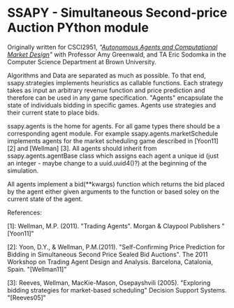 SSAPY - Simultaneous Second-price Auction PYthon module
=======================================================

Originally written for CSCI2951, *"[Autonomous Agents and Computational Market Design](http://www.cs.brown.edu/courses/csci2951-c/)"*
with Professor Amy Greenwald, and TA Eric Sodomka in the Computer Science Department at Brown University.

Algorithms and Data are separated as much as possible. To that end, ssapy.strategies implements heuristics as callable functions.
Each strategy takes as input an arbitrary revenue function and price prediction and therefore can be used in any game specification.
"Agents" encapsulate the state of individuals bidding in specific games. Agents use strategies and their current state to place bids.

ssapy.agents is the home for agents. For all game types there should be a corresponding agent module. For example ssapy.agents.marketSchedule
implements agents for the market scheduling game described in [Yoon11] [2] and [Wellman] [3]. All agents should inherit from ssapy.agents.agentBase class which assigns 
each agent a unique id (just an integer - maybe change to a uuid.uuid4()?) at the beginning of the simulation.

All agents implement a bid(**kwargs) function which returns the bid placed by the agent either given arguments to the function or based
soley on the current state of the agent.

References:

[1]: Wellman, M.P. (2011). "Trading Agents". Morgan & Claypool Publishers "[Yoon11]"

[2]: Yoon, D.Y., & Wellman, P.M.(2011). "Self-Confirming Price Prediction for Bidding in Simultaneous Second
Price Sealed Bid Auctions". The 2011 Workshop on Trading Agent Design and Analysis. Barcelona, Catalonia, Spain. "[Wellman11]"

[3]: Reeves, Wellman, MacKie-Mason, Osepayshvili (2005). "Exploring bidding strategies for market-based scheduling"
Decision Support Systems. "[Reeves05]"